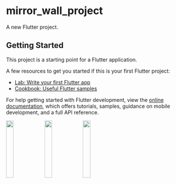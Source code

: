 # mirror_wall_project

A new Flutter project.

## Getting Started

This project is a starting point for a Flutter application.

A few resources to get you started if this is your first Flutter project:

- [Lab: Write your first Flutter app](https://docs.flutter.dev/get-started/codelab)
- [Cookbook: Useful Flutter samples](https://docs.flutter.dev/cookbook)

For help getting started with Flutter development, view the
[online documentation](https://docs.flutter.dev/), which offers tutorials,
samples, guidance on mobile development, and a full API reference.

<p>
<img src="https://user-images.githubusercontent.com/116251590/229821909-1455c28f-8cc7-48b5-aa10-16e5d9dc15ae.png" width=20% height=20%>

<img src="https://user-images.githubusercontent.com/116251590/229822186-297792e1-8d4a-47fb-b8ee-0249827c196d.png" width=20% height=20%>

<img src="https://user-images.githubusercontent.com/116251590/229822379-3fd2004b-005d-4230-b1d0-aef7c366b7d6.png" width=20% height=20%>

</p>



